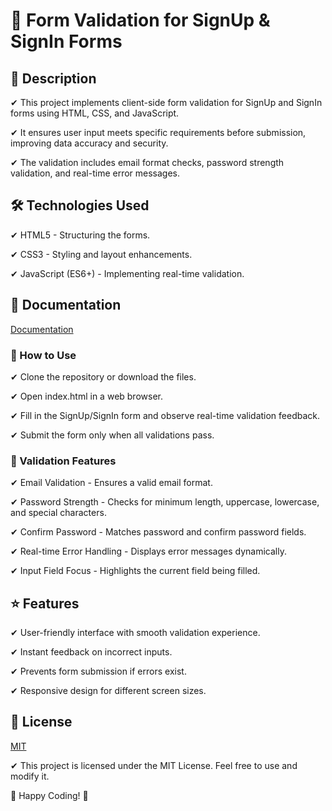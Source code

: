 
# 📌 Form Validation for SignUp & SignIn Forms

## 📜 Description

✔ This project implements client-side form validation for SignUp and SignIn forms using HTML, CSS, and JavaScript.

✔ It ensures user input meets specific requirements before submission, improving data accuracy and security.

✔ The validation includes email format checks, password strength validation, and real-time error messages.

## 🛠️ Technologies Used

✔ HTML5 - Structuring the forms.

✔ CSS3 - Styling and layout enhancements.

✔ JavaScript (ES6+) - Implementing real-time validation.

## 📖 Documentation

[Documentation](https://linktodocumentation)

### 🚀 How to Use

✔ Clone the repository or download the files.

✔ Open index.html in a web browser.

✔ Fill in the SignUp/SignIn form and observe real-time validation feedback.

✔ Submit the form only when all validations pass.

### 🎯 Validation Features

✔ Email Validation - Ensures a valid email format.

✔ Password Strength - Checks for minimum length, uppercase, lowercase, and special characters.

✔ Confirm Password - Matches password and confirm password fields.

✔ Real-time Error Handling - Displays error messages dynamically.

✔ Input Field Focus - Highlights the current field being filled.
## ⭐ Features

✔ User-friendly interface with smooth validation experience.

✔ Instant feedback on incorrect inputs.

✔ Prevents form submission if errors exist.

✔ Responsive design for different screen sizes.




## 📜 License

[MIT](https://choosealicense.com/licenses/mit/)

✔ This project is licensed under the MIT License. Feel free to use and modify it.

🎉 Happy Coding! 🚀

